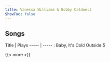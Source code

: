 ```yaml
---
title: Vanessa Williams & Bobby Caldwell
ShowToc: false
---
```


## Songs
Title | Plays 
----- | ----- : 
Baby, It's Cold Outside|5

{{< more >}}